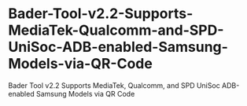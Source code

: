 # Bader-Tool-v2.2-Supports-MediaTek-Qualcomm-and-SPD-UniSoc-ADB-enabled-Samsung-Models-via-QR-Code
Bader Tool v2.2 Supports MediaTek, Qualcomm, and SPD UniSoc ADB-enabled Samsung Models via QR Code
